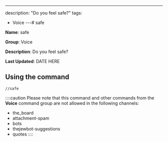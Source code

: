 ---
description: "Do you feel safe?"
tags:
  - Voice
---# safe

**Name**: safe

**Group**: Voice

**Description**: Do you feel safe?

**Last Updated**: DATE HERE

## Using the command

    //safe

::::caution Please note that this command and other commands from the **Voice** command group are not allowed in the following channels:
- the_board
- attachment-spam
- bots
- thejewbot-suggestions
- quotes
::::